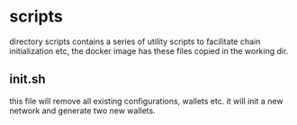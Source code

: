 # scripts
directory scripts contains a series of utility scripts to facilitate chain initialization etc, the docker image has these files copied in the working dir.

## init.sh
this file will remove all existing configurations, wallets etc. it will init a new network and generate two new wallets.